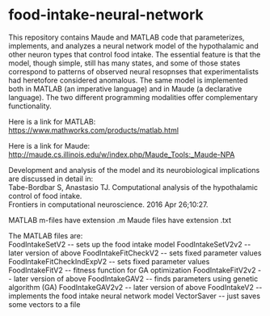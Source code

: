 # food-intake-neural-network
This repository contains Maude and MATLAB code that parameterizes, implements, and analyzes a neural network model of the hypothalamic and other neuron types that control food intake. The essential feature is that the model, though simple, still has many states, and some of those states correspond to patterns of observed neural resopnses that experimentalists had heretofore considered anomalous. The same model is implemented both in MATLAB (an imperative language) and in Maude (a declarative language). The two different programming modalities offer complementary functionality.   

Here is a link for MATLAB:
https://www.mathworks.com/products/matlab.html

Here is a link for Maude:
http://maude.cs.illinois.edu/w/index.php/Maude_Tools:_Maude-NPA

Development and analysis of the model and its neurobiological implications are discussed in detail in:  
Tabe-Bordbar S, Anastasio TJ. Computational analysis of the hypothalamic control of food intake.  
Frontiers in computational neuroscience. 2016 Apr 26;10:27.

MATLAB m-files have extension .m
Maude files have extension .txt

The MATLAB files are:  
FoodIntakeSetV2 -- sets up the food intake model
FoodIntakeSetV2v2 -- later version of above
FoodIntakeFitCheckV2 -- sets fixed parameter values  
FoodIntakeFitCheckIndExpV2 -- sets fixed parameter values  
FoodIntakeFitV2 -- fitness function for GA optimization
FoodIntakeFitV2v2 -- later version of above
FoodIntakeGAV2 -- finds  parameters using genetic algorithm (GA)
FoodIntakeGAV2v2 -- later version of above
FoodIntakeV2 -- implements the food intake neural network model
VectorSaver -- just saves some vectors to a file  

 

